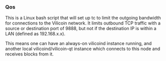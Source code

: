 ### Qos ###

This is a Linux bash script that will set up tc to limit the outgoing bandwidth for connections to the Vilicoin network. It limits outbound TCP traffic with a source or destination port of 9888, but not if the destination IP is within a LAN (defined as 192.168.x.x).

This means one can have an always-on vilicoind instance running, and another local vilicoind/vilicoin-qt instance which connects to this node and receives blocks from it.
